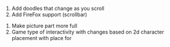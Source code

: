 <!-- 1. Add box to About Me with extra ciriculars or experience -->
1. Add doodles that change as you scroll
1. Add FireFox support (scrollbar)
<!-- 1. Finish Portfolio section -->
<!-- 1. Put contact info and all that in footer at bottom -->
1. Make picture part more full
1. Game type of interactivity with changes based on 2d character placement with place for
